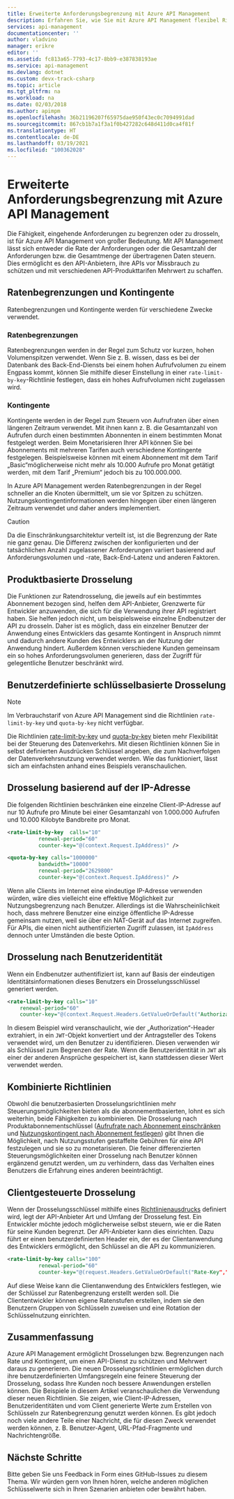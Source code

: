 ```yaml
---
title: Erweiterte Anforderungsbegrenzung mit Azure API Management
description: Erfahren Sie, wie Sie mit Azure API Management flexibel Richtlinien zur Kontingents- und Ratenbegrenzung erstellen und anwenden.
services: api-management
documentationcenter: ''
author: vladvino
manager: erikre
editor: ''
ms.assetid: fc813a65-7793-4c17-8bb9-e387838193ae
ms.service: api-management
ms.devlang: dotnet
ms.custom: devx-track-csharp
ms.topic: article
ms.tgt_pltfrm: na
ms.workload: na
ms.date: 02/03/2018
ms.author: apimpm
ms.openlocfilehash: 36b21196207f65975dae950f43ec0c7094991dad
ms.sourcegitcommit: 867cb1b7a1f3a1f0b427282c648d411d0ca4f81f
ms.translationtype: HT
ms.contentlocale: de-DE
ms.lasthandoff: 03/19/2021
ms.locfileid: "100362028"
---
```

# <a name="advanced-request-throttling-with-azure-api-management"></a>Erweiterte Anforderungsbegrenzung mit Azure API Management
Die Fähigkeit, eingehende Anforderungen zu begrenzen oder zu drosseln, ist für Azure API Management von großer Bedeutung. Mit API Management lässt sich entweder die Rate der Anforderungen oder die Gesamtzahl der Anforderungen bzw. die Gesamtmenge der übertragenen Daten steuern. Dies ermöglicht es den API-Anbietern, ihre APIs vor Missbrauch zu schützen und mit verschiedenen API-Produkttarifen Mehrwert zu schaffen.

## <a name="rate-limits-and-quotas"></a>Ratenbegrenzungen und Kontingente
Ratenbegrenzungen und Kontingente werden für verschiedene Zwecke verwendet.

### <a name="rate-limits"></a>Ratenbegrenzungen
Ratenbegrenzungen werden in der Regel zum Schutz vor kurzen, hohen Volumenspitzen verwendet. Wenn Sie z. B. wissen, dass es bei der Datenbank des Back-End-Diensts bei einem hohen Aufrufvolumen zu einem Engpass kommt, können Sie mithilfe dieser Einstellung in einer `rate-limit-by-key`-Richtlinie festlegen, dass ein hohes Aufrufvolumen nicht zugelassen wird.

### <a name="quotas"></a>Kontingente
Kontingente werden in der Regel zum Steuern von Aufrufraten über einen längeren Zeitraum verwendet. Mit ihnen kann z. B. die Gesamtanzahl von Aufrufen durch einen bestimmten Abonnenten in einem bestimmten Monat festgelegt werden. Beim Monetarisieren Ihrer API können Sie bei Abonnements mit mehreren Tarifen auch verschiedene Kontingente festgelegen. Beispielsweise können mit einem Abonnement mit dem Tarif „Basic“möglicherweise nicht mehr als 10.000 Aufrufe pro Monat getätigt werden, mit dem Tarif „Premium“ jedoch bis zu 100.000.000.

In Azure API Management werden Ratenbegrenzungen in der Regel schneller an die Knoten übermittelt, um sie vor Spitzen zu schützen. Nutzungskontingentinformationen werden hingegen über einen längeren Zeitraum verwendet und daher anders implementiert.

> [!CAUTION]
> Da die Einschränkungsarchitektur verteilt ist, ist die Begrenzung der Rate nie ganz genau. Die Differenz zwischen der konfigurierten und der tatsächlichen Anzahl zugelassener Anforderungen variiert basierend auf Anforderungsvolumen und -rate, Back-End-Latenz und anderen Faktoren.

## <a name="product-based-throttling"></a>Produktbasierte Drosselung
Die Funktionen zur Ratendrosselung, die jeweils auf ein bestimmtes Abonnement bezogen sind, helfen dem API-Anbieter, Grenzwerte für Entwickler anzuwenden, die sich für die Verwendung ihrer API registriert haben. Sie helfen jedoch nicht, um beispielsweise einzelne Endbenutzer der API zu drosseln. Daher ist es möglich, dass ein einzelner Benutzer der Anwendung eines Entwicklers das gesamte Kontingent in Anspruch nimmt und dadurch andere Kunden des Entwicklers an der Nutzung der Anwendung hindert. Außerdem können verschiedene Kunden gemeinsam ein so hohes Anforderungsvolumen generieren, dass der Zugriff für gelegentliche Benutzer beschränkt wird.

## <a name="custom-key-based-throttling"></a>Benutzerdefinierte schlüsselbasierte Drosselung

> [!NOTE]
> Im Verbrauchstarif von Azure API Management sind die Richtlinien `rate-limit-by-key` und `quota-by-key` nicht verfügbar. 

Die Richtlinien [rate-limit-by-key](./api-management-access-restriction-policies.md#LimitCallRateByKey) und [quota-by-key](./api-management-access-restriction-policies.md#SetUsageQuotaByKey) bieten mehr Flexibilität bei der Steuerung des Datenverkehrs. Mit diesen Richtlinien können Sie in selbst definierten Ausdrücken Schlüssel angeben, die zum Nachverfolgen der Datenverkehrsnutzung verwendet werden. Wie das funktioniert, lässt sich am einfachsten anhand eines Beispiels veranschaulichen. 

## <a name="ip-address-throttling"></a>Drosselung basierend auf der IP-Adresse
Die folgenden Richtlinien beschränken eine einzelne Client-IP-Adresse auf nur 10 Aufrufe pro Minute bei einer Gesamtanzahl von 1.000.000 Aufrufen und 10.000 Kilobyte Bandbreite pro Monat. 

```xml
<rate-limit-by-key  calls="10"
          renewal-period="60"
          counter-key="@(context.Request.IpAddress)" />

<quota-by-key calls="1000000"
          bandwidth="10000"
          renewal-period="2629800"
          counter-key="@(context.Request.IpAddress)" />
```

Wenn alle Clients im Internet eine eindeutige IP-Adresse verwenden würden, wäre dies vielleicht eine effektive Möglichkeit zur Nutzungsbegrenzung nach Benutzer. Allerdings ist die Wahrscheinlichkeit hoch, dass mehrere Benutzer eine einzige öffentliche IP-Adresse gemeinsam nutzen, weil sie über ein NAT-Gerät auf das Internet zugreifen. Für APIs, die einen nicht authentifizierten Zugriff zulassen, ist `IpAddress` dennoch unter Umständen die beste Option.

## <a name="user-identity-throttling"></a>Drosselung nach Benutzeridentität
Wenn ein Endbenutzer authentifiziert ist, kann auf Basis der eindeutigen Identitätsinformationen dieses Benutzers ein Drosselungsschlüssel generiert werden.

```xml
<rate-limit-by-key calls="10"
    renewal-period="60"
    counter-key="@(context.Request.Headers.GetValueOrDefault("Authorization","").AsJwt()?.Subject)" />
```

In diesem Beispiel wird veranschaulicht, wie der „Authorization“-Header extrahiert, in ein `JWT`-Objekt konvertiert und der Antragsteller des Tokens verwendet wird, um den Benutzer zu identifizieren. Diesen verwenden wir als Schlüssel zum Begrenzen der Rate. Wenn die Benutzeridentität in `JWT` als einer der anderen Ansprüche gespeichert ist, kann stattdessen dieser Wert verwendet werden.

## <a name="combined-policies"></a>Kombinierte Richtlinien
Obwohl die benutzerbasierten Drosselungsrichtlinien mehr Steuerungsmöglichkeiten bieten als die abonnementbasierten, lohnt es sich weiterhin, beide Fähigkeiten zu kombinieren. Die Drosselung nach Produktabonnementschlüssel ([Aufrufrate nach Abonnement einschränken](./api-management-access-restriction-policies.md#LimitCallRate) und [Nutzungskontingent nach Abonnement festlegen](./api-management-access-restriction-policies.md#SetUsageQuota)) gibt Ihnen die Möglichkeit, nach Nutzungsstufen gestaffelte Gebühren für eine API festzulegen und sie so zu monetarisieren. Die feiner differenzierten Steuerungsmöglichkeiten einer Drosselung nach Benutzer können ergänzend genutzt werden, um zu verhindern, dass das Verhalten eines Benutzers die Erfahrung eines anderen beeinträchtigt. 

## <a name="client-driven-throttling"></a>Clientgesteuerte Drosselung
Wenn der Drosselungsschlüssel mithilfe eines [Richtlinienausdrucks](./api-management-policy-expressions.md) definiert wird, legt der API-Anbieter Art und Umfang der Drosselung fest. Ein Entwickler möchte jedoch möglicherweise selbst steuern, wie er die Raten für seine Kunden begrenzt. Der API-Anbieter kann dies einrichten. Dazu führt er einen benutzerdefinierten Header ein, der es der Clientanwendung des Entwicklers ermöglicht, den Schlüssel an die API zu kommunizieren.

```xml
<rate-limit-by-key calls="100"
          renewal-period="60"
          counter-key="@(request.Headers.GetValueOrDefault("Rate-Key",""))"/>
```

Auf diese Weise kann die Clientanwendung des Entwicklers festlegen, wie der Schlüssel zur Ratenbegrenzung erstellt werden soll. Die Cliententwickler können eigene Ratenstufen erstellen, indem sie den Benutzern Gruppen von Schlüsseln zuweisen und eine Rotation der Schlüsselnutzung einrichten.

## <a name="summary"></a>Zusammenfassung
Azure API Management ermöglicht Drosselungen bzw. Begrenzungen nach Rate und Kontingent, um einen API-Dienst zu schützen und Mehrwert daraus zu generieren. Die neuen Drosselungsrichtlinien ermöglichen durch ihre benutzerdefinierten Umfangsregeln eine feinere Steuerung der Drosselung, sodass Ihre Kunden noch bessere Anwendungen erstellen können. Die Beispiele in diesem Artikel veranschaulichen die Verwendung dieser neuen Richtlinien. Sie zeigen, wie Client-IP-Adressen, Benutzeridentitäten und vom Client generierte Werte zum Erstellen von Schlüsseln zur Ratenbegrenzung genutzt werden können. Es gibt jedoch noch viele andere Teile einer Nachricht, die für diesen Zweck verwendet werden können, z. B. Benutzer-Agent, URL-Pfad-Fragmente und Nachrichtengröße.

## <a name="next-steps"></a>Nächste Schritte
Bitte geben Sie uns Feedback in Form eines GitHub-Issues zu diesem Thema. Wir würden gern von Ihnen hören, welche anderen möglichen Schlüsselwerte sich in Ihren Szenarien anbieten oder bewährt haben.
